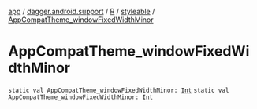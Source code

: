 [app](../../../index.md) / [dagger.android.support](../../index.md) / [R](../index.md) / [styleable](index.md) / [AppCompatTheme_windowFixedWidthMinor](./-app-compat-theme_window-fixed-width-minor.md)

# AppCompatTheme_windowFixedWidthMinor

`static val AppCompatTheme_windowFixedWidthMinor: `[`Int`](https://kotlinlang.org/api/latest/jvm/stdlib/kotlin/-int/index.html)
`static val AppCompatTheme_windowFixedWidthMinor: `[`Int`](https://kotlinlang.org/api/latest/jvm/stdlib/kotlin/-int/index.html)